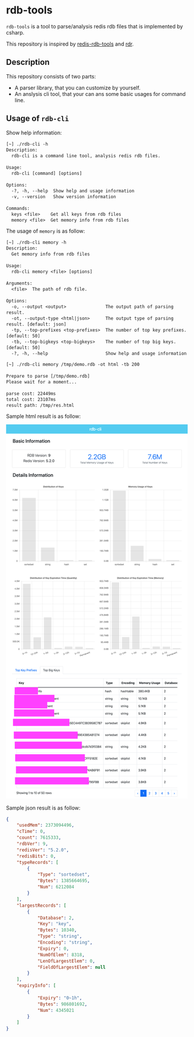# rdb-tools

`rdb-tools` is a tool to parse/analysis redis rdb files that is implemented by csharp.

This repository is inspired by [redis-rdb-tools](https://github.com/sripathikrishnan/redis-rdb-tools) and [rdr](https://github.com/xueqiu/rdr).

## Description

This repository consists of two parts:

- A parser library, that you can customize by yourself.
- An anslysis cli tool, that your can ans some basic usages for command line.

## Usage of `rdb-cli`

Show help information:

```
[~] ./rdb-cli -h      
Description:
  rdb-cli is a command line tool, analysis redis rdb files.

Usage:
  rdb-cli [command] [options]

Options:
  -?, -h, --help  Show help and usage information
  -v, --version   Show version information

Commands:
  keys <file>    Get all keys from rdb files
  memory <file>  Get memory info from rdb files
```

The usage of `memory` is as follow:

```
[~] ./rdb-cli memory -h
Description:
  Get memory info from rdb files

Usage:
  rdb-cli memory <file> [options]

Arguments:
  <file>  The path of rdb file.

Options:
  -o, --output <output>               The output path of parsing result.
  -ot, --output-type <html|json>      The output type of parsing result. [default: json]
  -tp, --top-prefixes <top-prefixes>  The number of top key prefixes. [default: 50]
  -tb, --top-bigkeys <top-bigkeys>    The number of top big keys. [default: 50]
  -?, -h, --help                      Show help and usage information
```

```
[~] ./rdb-cli memory /tmp/demo.rdb -ot html -tb 200

Prepare to parse [/tmp/demo.rdb]
Please wait for a moment...

parse cost: 22449ms
total cost: 23107ms
result path: /tmp/res.html
```

Sample html result is as follow:

![](./static/memsample.png)

Sample json result is as follow:

```json
{
    "usedMem": 2373094496,
    "cTime": 0,
    "count": 7615333,
    "rdbVer": 9,
    "redisVer": "5.2.0",
    "redisBits": 0,
    "typeRecords": [
        {
            "Type": "sortedset",
            "Bytes": 1385664695,
            "Num": 6212084
        }
    ],
    "largestRecords": [
        {
            "Database": 2,
            "Key": "key",
            "Bytes": 10340,
            "Type": "string",
            "Encoding": "string",
            "Expiry": 0,
            "NumOfElem": 8318,
            "LenOfLargestElem": 0,
            "FieldOfLargestElem": null
        }
    ],
    "expiryInfo": [
        {
            "Expiry": "0~1h",
            "Bytes": 986801692,
            "Num": 4345021
        }
    ]
}
````
